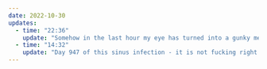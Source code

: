 ```yaml
---
date: 2022-10-30
updates:
  - time: "22:36"
    update: "Somehow in the last hour my eye has turned into a gunky mess. What. The. Hell. Is. Happening. To. My. Body?"
  - time: "14:32"
    update: "Day 947 of this sinus infection - it is not fucking right off."
---
```

